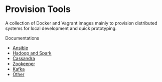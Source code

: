 # Provision Tools

A collection of Docker and Vagrant images mainly to provision distributed systems for local development and quick prototyping.

Documentations

* [Ansible](https://niqdev.github.io/provision-tools/ansible)
* [Hadoop and Spark](https://niqdev.github.io/provision-tools/hadoop-spark)
* [Cassandra](https://niqdev.github.io/provision-tools/cassandra)
* [Zookeeper](https://niqdev.github.io/provision-tools/zookeeper)
* [Kafka](https://niqdev.github.io/provision-tools/kafka)
* [Other](https://niqdev.github.io/provision-tools/other)
